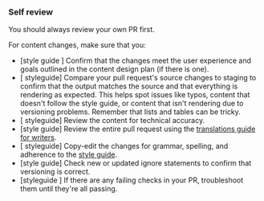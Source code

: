 ### Self review

You should always review your own PR first.

For content changes, make sure that you:

- [style guide ] Confirm that the changes meet the user experience and goals outlined in the content design plan (if there is one).
- [ styleguide] Compare your pull request's source changes to staging to confirm that the output matches the source and that everything is rendering as expected. This helps spot issues like typos, content that doesn't follow the style guide, or content that isn't rendering due to versioning problems. Remember that lists and tables can be tricky.
- [ styleguide] Review the content for technical accuracy.
- [style guide] Review the entire pull request using the [translations guide for writers](./translations-for-writers.md).
- [ styleguide] Copy-edit the changes for grammar, spelling, and adherence to the [style guide](https://github.com/github/docs/blob/main/contributing/content-style-guide.md).
- [style guide] Check new or updated ignore statements to confirm that versioning is correct.
- [styleguide ] If there are any failing checks in your PR, troubleshoot them until they're all passing.
